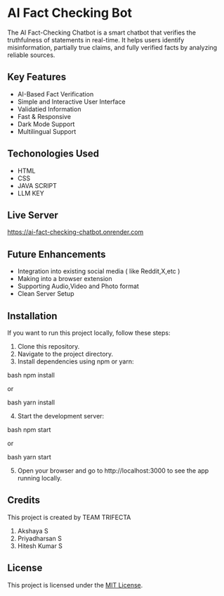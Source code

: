 # AI Fact Checking Bot

The AI Fact-Checking Chatbot is a smart chatbot that verifies the truthfulness of statements in real-time. It helps users identify misinformation, partially true claims, and fully verified facts by analyzing reliable sources.

## Key Features

- AI-Based Fact Verification 
- Simple and Interactive User Interface
- Validatied Information
- Fast & Responsive 
- Dark Mode Support
- Multilingual Support

## Techonologies Used 
- HTML
- CSS
- JAVA SCRIPT
- LLM KEY

## Live Server 

https://ai-fact-checking-chatbot.onrender.com

## Future Enhancements

- Integration into existing social media ( like Reddit,X,etc )
- Making into a browser extension
- Supporting Audio,Video and Photo format
- Clean Server Setup  

## Installation

If you want to run this project locally, follow these steps:

1. Clone this repository.
2. Navigate to the project directory.
3. Install dependencies using npm or yarn:

bash
npm install


or

bash
yarn install


4. Start the development server:

bash
npm start


or

bash
yarn start


5. Open your browser and go to http://localhost:3000 to see the app running locally.

## Credits

This project is created by TEAM TRIFECTA
1. Akshaya S 
2. Priyadharsan S
3. Hitesh Kumar S

## License

This project is licensed under the [MIT License](LICENSE).
